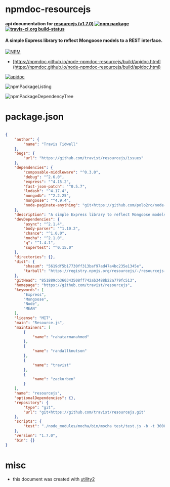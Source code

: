 # npmdoc-resourcejs

#### api documentation for  [resourcejs (v1.7.0)](https://github.com/travist/resourcejs)  [![npm package](https://img.shields.io/npm/v/npmdoc-resourcejs.svg?style=flat-square)](https://www.npmjs.org/package/npmdoc-resourcejs) [![travis-ci.org build-status](https://api.travis-ci.org/npmdoc/node-npmdoc-resourcejs.svg)](https://travis-ci.org/npmdoc/node-npmdoc-resourcejs)

#### A simple Express library to reflect Mongoose models to a REST interface.

[![NPM](https://nodei.co/npm/resourcejs.png?downloads=true&downloadRank=true&stars=true)](https://www.npmjs.com/package/resourcejs)

- [https://npmdoc.github.io/node-npmdoc-resourcejs/build/apidoc.html](https://npmdoc.github.io/node-npmdoc-resourcejs/build/apidoc.html)

[![apidoc](https://npmdoc.github.io/node-npmdoc-resourcejs/build/screenCapture.buildCi.browser.%252Ftmp%252Fbuild%252Fapidoc.html.png)](https://npmdoc.github.io/node-npmdoc-resourcejs/build/apidoc.html)

![npmPackageListing](https://npmdoc.github.io/node-npmdoc-resourcejs/build/screenCapture.npmPackageListing.svg)

![npmPackageDependencyTree](https://npmdoc.github.io/node-npmdoc-resourcejs/build/screenCapture.npmPackageDependencyTree.svg)



# package.json

```json

{
    "author": {
        "name": "Travis Tidwell"
    },
    "bugs": {
        "url": "https://github.com/travist/resourcejs/issues"
    },
    "dependencies": {
        "composable-middleware": "^0.3.0",
        "debug": "^2.6.0",
        "express": "^4.15.2",
        "fast-json-patch": "^0.5.7",
        "lodash": "^4.17.4",
        "mongodb": "^2.2.25",
        "mongoose": "^4.9.4",
        "node-paginate-anything": "git+https://github.com/polo2ro/node-paginate-anything.git"
    },
    "description": "A simple Express library to reflect Mongoose models to a REST interface.",
    "devDependencies": {
        "async": "^2.1.4",
        "body-parser": "^1.10.2",
        "chance": "^1.0.0",
        "mocha": "^2.1.0",
        "q": "^1.4.1",
        "supertest": "^0.15.0"
    },
    "directories": {},
    "dist": {
        "shasum": "5619df5b17730ff313baf97ad47a4bc235e1345e",
        "tarball": "https://registry.npmjs.org/resourcejs/-/resourcejs-1.7.0.tgz"
    },
    "gitHead": "851889cb360343508ff742ab3488b22a779fc513",
    "homepage": "https://github.com/travist/resourcejs",
    "keywords": [
        "Express",
        "Mongoose",
        "Node",
        "MEAN"
    ],
    "license": "MIT",
    "main": "Resource.js",
    "maintainers": [
        {
            "name": "rahatarmanahmed"
        },
        {
            "name": "randallknutson"
        },
        {
            "name": "travist"
        },
        {
            "name": "zackurben"
        }
    ],
    "name": "resourcejs",
    "optionalDependencies": {},
    "repository": {
        "type": "git",
        "url": "git+https://github.com/travist/resourcejs.git"
    },
    "scripts": {
        "test": "./node_modules/mocha/bin/mocha test/test.js -b -t 30000"
    },
    "version": "1.7.0",
    "bin": {}
}
```



# misc
- this document was created with [utility2](https://github.com/kaizhu256/node-utility2)
